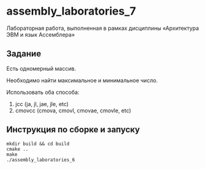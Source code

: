 # assembly_laboratories_7

Лабораторная работа, выполненная в рамках дисциплины «Архитектура ЭВМ и язык Ассемблера»

## Задание

Есть одномерный массив.

Необходимо найти максимальное и минимальное число.

Использовать оба способа:
1. jcc (ja, jl, jae, jle, etc)
2. cmovcc (cmova, cmovl, cmovae, cmovle, etc)

## Инструкция по сборке и запуску

```
mkdir build && cd build
cmake ..
make
./assembly_laboratories_6
```
